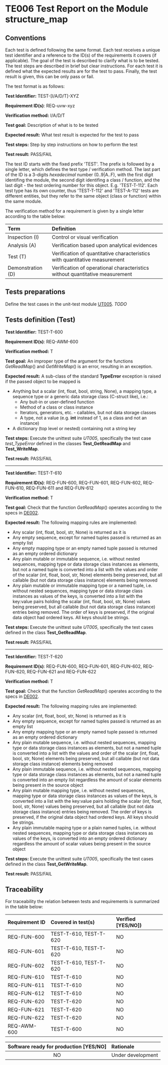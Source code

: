 # TE006 Test Report on the Module structure_map

## Conventions

Each test is defined following the same format. Each test receives a unique test identifier and a reference to the ID(s) of the requirements it covers (if applicable). The goal of the test is described to clarify what is to be tested. The test steps are described in brief but clear instructions. For each test it is defined what the expected results are for the test to pass. Finally, the test result is given, this can be only pass or fail.

The test format is as follows:

**Test Identifier:** TEST-\[I/A/D/T\]-XYZ

**Requirement ID(s)**: REQ-uvw-xyz

**Verification method:** I/A/D/T

**Test goal:** Description of what is to be tested

**Expected result:** What test result is expected for the test to pass

**Test steps:** Step by step instructions on how to perform the test

**Test result:** PASS/FAIL

The test ID starts with the fixed prefix 'TEST'. The prefix is followed by a single letter, which defines the test type / verification method. The last part of the ID is a 3-digits *hexadecimal* number (0..9|A..F), with the first digit identifing the module, the second digit identifing a class / function, and the last digit - the test ordering number for this object. E.g. 'TEST-T-112'. Each test type has its own counter, thus 'TEST-T-112' and 'TEST-A-112' tests are different entities, but they refer to the same object (class or function) within the same module.

The verification method for a requirement is given by a single letter according to the table below:

| **Term**          | **Definition**                                                               |
| :---------------- | :--------------------------------------------------------------------------- |
| Inspection (I)    | Control or visual verification                                               |
| Analysis (A)      | Verification based upon analytical evidences                                 |
| Test (T)          | Verification of quantitative characteristics with quantitative measurement   |
| Demonstration (D) | Verification of operational characteristics without quantitative measurement |

## Tests preparations

Define the test cases in the unit-test module [UT005](../../Tests/UT005_structure_map.py). *TODO*

## Tests definition (Test)

**Test Identifier:** TEST-T-600

**Requirement ID(s)**: REQ-AWM-600

**Verification method:** T

**Test goal:** An improper type of the argument for the functions *GetReadMap*() and *GetWriteMap*() is an error, resulting in an exception.

**Expected result:** A sub-class of the standard **TypeError** exception is raised if the passed object to be mapped is

* Anything but a scalar (int, float, bool, string, None), a mapping type, a sequence type or a generic data storage class (C-struct like), i.e.:
  * Any buit-in or user-defined function
  * Method of a class or class instance
  * Iterators, generators, etc. - callables, but not data storage classes
  * A type, not a value (e.g. **int** instead of 1, as a class and not an instance)
* A dictionary (top level or nested) containing not a string key

**Test steps:** Execute the unittest suite *UT005*, specifically the test case *test_TypeError* defined in the classes **Test_GetReadMap** and **Test_WriteMap**.

**Test result:** PASS/FAIL

---

**Test Identifier:** TEST-T-610

**Requirement ID(s)**: REQ-FUN-600, REQ-FUN-601, REQ-FUN-602, REQ-FUN-610, REQ-FUN-611 and REQ-FUN-612

**Verification method:** T

**Test goal:** Check that the function *GetReadMap*() operates according to the specs in [DE002](../Design/DE002_structure_map.md).

**Expected result:** The following mapping rules are implemented:

* Any scalar (int, float, bool, str, None) is returned as it is
* Any empty sequence, except for named tuples passed is returned as an empty list
* Any empty mapping type or an empty named tuple passed is returned as an empty ordered dictionary
* Any plain mutable or immutable sequence, i.e. without nested sequences, mapping type or data storage class instances as elements, but not a named tuple is converted into a list with the values and order of the scalar (int, float, bool, str, None) elements being preserved, but all callable (but not data storage class instance) elements being removed
* Any plain mutable or immutable mapping type or a named tuple, i.e. without nested sequences, mapping type or data storage class instances as values of the keys, is converted into a list with the key:value pairs holding the scalar (int, float, bool, str, None) values being preserved, but all callable (but not data storage class instance) entries being removed. The order of keys is preserved, if the original data object had ordered keys. All keys should be strings.

**Test steps:** Execute the unittest suite *UT005*, specifically the test cases defined in the class **Test_GetReadMap**.

**Test result:** PASS/FAIL

---

**Test Identifier:** TEST-T-620

**Requirement ID(s)**: REQ-FUN-600, REQ-FUN-601, REQ-FUN-602, REQ-FUN-620, REQ-FUN-621 and REQ-FUN-622

**Verification method:** T

**Test goal:** Check that the function *GetReadMap*() operates according to the specs in [DE002](../Design/DE002_structure_map.md).

**Expected result:** The following mapping rules are implemented:

* Any scalar (int, float, bool, str, None) is returned as it is
* Any empty sequence, except for named tuples passed is returned as an empty list
* Any empty mapping type or an empty named tuple passed is returned as an empty ordered dictionary
* Any plain mutable sequence, i.e. without nested sequences, mapping type or data storage class instances as elements, but not a named tuple is converted into a list with the values and order of the scalar (int, float, bool, str, None) elements being preserved, but all callable (but not data storage class instance) elements being removed
* Any plain immutable sequence, i.e. without nested sequences, mapping type or data storage class instances as elements, but not a named tuple is converted into an empty list regardless the amount of scalar elements being present in the source object
* Any plain mutable mapping type, i.e. without nested sequences, mapping type or data storage class instances as values of the keys, is converted into a list with the key:value pairs holding the scalar (int, float, bool, str, None) values being preserved, but all callable (but not data storage class instance) entries being removed. The order of keys is preserved, if the original data object had ordered keys. All keys should be strings.
* Any plain immutable maping type or a plain named tuples, i.e. without nested sequences, mapping type or data storage class instances as values of the keys, is converted into an empty ordered dictionary regardless the amount of scalar values being present in the source object

**Test steps:** Execute the unittest suite *UT005*, specifically the test cases defined in the class **Test_GetWriteMap**.

**Test result:** PASS/FAIL

## Traceability

For traceability the relation between tests and requirements is summarized in the table below:

| **Requirement ID** | **Covered in test(s)**                                                             | **Verified \[YES/NO\]**) |
| :----------------- | :--------------------------------------------------------------------------------- | :----------------------- |
| REQ-FUN-600        | TEST-T-610, TEST-T-620                                                             | NO                       |
| REQ-FUN-601        | TEST-T-610, TEST-T-620                                                             | NO                       |
| REQ-FUN-602        | TEST-T-610, TEST-T-620                                                             | NO                       |
| REQ-FUN-610        | TEST-T-610                                                                         | NO                       |
| REQ-FUN-611        | TEST-T-610                                                                         | NO                       |
| REQ-FUN-612        | TEST-T-610                                                                         | NO                       |
| REQ-FUN-620        | TEST-T-620                                                                         | NO                       |
| REQ-FUN-621        | TEST-T-620                                                                         | NO                       |
| REQ-FUN-622        | TEST-T-620                                                                         | NO                       |
| REQ-AWM-600        | TEST-T-600                                                                         | NO                       |

| **Software ready for production \[YES/NO\]** | **Rationale**                 |
| :------------------------------------------: | :---------------------------- |
| NO                                           | Under development             |
